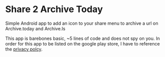 # Share 2 Archive Today
 Simple Android app to add an icon to your share menu to archive a url on Archive.today and Archive.Is

This app is barebones basic, ~5 lines of code and does not spy on you. In order for this app to be listed on the google play store, I have to reference the [privacy polcy](https://github.com/gabefair/Share-2-Archive-Today/blob/main/privacy.policy).
